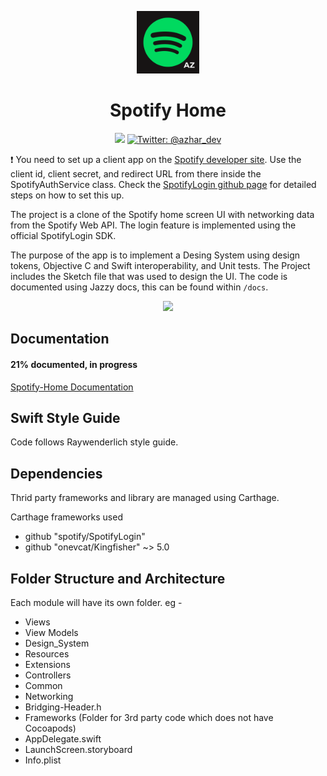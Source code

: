 <p align="center">
  <img width="100" src="app-icon.png" />
   <br>
  <h1 align = "center">Spotify Home</h1>
</p>

<p align="center">
    <img src="https://img.shields.io/badge/Swift-5.1-brightgreen.svg" />
    <a href="https://twitter.com/azhar_dev">
        <img src="https://img.shields.io/badge/Contact-%40azhar__dev-blue" alt="Twitter: @azhar_dev" />
    </a>
</p>

:exclamation: You need to set up a client app on the [Spotify developer site](https://developer.spotify.com/dashboard/). Use the client id, client secret, and redirect URL from there inside the SpotifyAuthService class. Check the [SpotifyLogin github page](https://github.com/spotify/SpotifyLogin) for detailed steps on how to set this up.

The project is a clone of the Spotify home screen UI with networking data from the Spotify Web API. The login feature is implemented using the official SpotifyLogin SDK. 

The purpose of the app is to implement a Desing System using design tokens, Objective C and Swift interoperability, and Unit tests. The Project includes the Sketch file that was used to design the UI. The code is documented using Jazzy docs, this can be found within `/docs`. 

<p align="center">
  <img width="360" src="spt-clone-preview.gif">
</p>


## Documentation
#### 21% documented, in progress
[Spotify-Home Documentation](https://iamazhar.github.io/Spotify-Home/)

## Swift Style Guide

Code follows Raywenderlich style guide.

## Dependencies

Thrid party frameworks and library are managed using Carthage.

Carthage frameworks used
- github "spotify/SpotifyLogin"
- github "onevcat/Kingfisher" ~> 5.0

## Folder Structure and Architecture

Each module will have its own folder. eg -
- Views
- View Models
- Design_System
- Resources
- Extensions
- Controllers
- Common
- Networking
- Bridging-Header.h
- Frameworks (Folder for 3rd party code which does not have Cocoapods)
- AppDelegate.swift
- LaunchScreen.storyboard
- Info.plist

